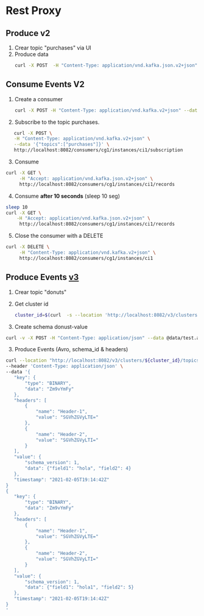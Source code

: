 # Rest Proxy

## Produce v2

1. Crear topic "purchases" via UI
2. Produce data
   ```bash
   curl -X POST  -H "Content-Type: application/vnd.kafka.json.v2+json"  -H "Accept: application/vnd.kafka.v2+json"  --data '{"records":[{"key":"jsmith","value":"alarm clock"},{"key":"htanaka","value":"batteries"},{"key":"awalther","value":"bookshelves"}]}'  "http://localhost:8082/topics/purchases"
   ```

## Consume Events V2

1. Create a consumer

   ```bash
   curl -X POST -H "Content-Type: application/vnd.kafka.v2+json" --data '{"name": "ci1", "format": "json", "auto.offset.reset": "earliest"}' http://localhost:8082/consumers/cg1
   ```
2. Subscribe to the topic purchases.
```bash
   curl -X POST \
   -H "Content-Type: application/vnd.kafka.v2+json" \
   --data '{"topics":["purchases"]}' \
   http://localhost:8082/consumers/cg1/instances/ci1/subscription
```
3. Consume

```bash
curl -X GET \
     -H "Accept: application/vnd.kafka.json.v2+json" \
     http://localhost:8082/consumers/cg1/instances/ci1/records 
```

4. Consume  **after 10 seconds** (sleep 10 seg)

```bash
sleep 10
curl -X GET \
    -H "Accept: application/vnd.kafka.json.v2+json" \
     http://localhost:8082/consumers/cg1/instances/ci1/records
```

5. Close the consumer with a DELETE 

```bash
curl -X DELETE \
     -H "Content-Type: application/vnd.kafka.v2+json" \
     http://localhost:8082/consumers/cg1/instances/ci1 
```

## Produce Events [v3](https://docs.confluent.io/platform/current/kafka-rest/api.html?_gl=1*1mjeavi*_ga*NjY4OTE1OTc1LjE2NzQ4MTg1ODc.*_ga_D2D3EGKSGD*MTY5MDk3Mjg0Mi40NDkuMC4xNjkwOTcyODQyLjYwLjAuMA..&_ga=2.94927900.1215090025.1690790538-668915975.1674818587&_gac=1.120081146.1689856381.CjwKCAjwtuOlBhBREiwA7agf1gCgsIyen7F2dRsqY1Tbatvz_FAfBgkd_O0La_LZIvnPA_tO-bfV8xoCZ5cQAvD_BwE#records-v3)

1. Crear topic "donuts"
2. Get cluster id

   ```bash
   cluster_id=$(curl  -s --location 'http://localhost:8082/v3/clusters' | jq '.data[0].cluster_id' | tr -d '"')
   ```
3. Create schema donust-value

```bash
curl -v -X POST -H "Content-Type: application/json" --data @data/test.avro http://localhost:8081/subjects/donuts-value/versions
```

3. Produce Events (Avro, schema_id & headers)

```bash
curl --location "http://localhost:8082/v3/clusters/${cluster_id}/topics/donuts/records" \
--header 'Content-Type: application/json' \
--data '{
   "key": {
       "type": "BINARY",
       "data": "Zm9vYmFy"
   },
   "headers": [
       {
           "name": "Header-1",
           "value": "SGVhZGVyLTE="
       },
       {
           "name": "Header-2",
           "value": "SGVhZGVyLTI="
       }
   ],
   "value": {
       "schema_version": 1,
       "data": {"field1": "hola", "field2": 4}
   },
   "timestamp": "2021-02-05T19:14:42Z"
}
{
   "key": {
       "type": "BINARY",
       "data": "Zm9vYmFy"
   },
   "headers": [
       {
           "name": "Header-1",
           "value": "SGVhZGVyLTE="
       },
       {
           "name": "Header-2",
           "value": "SGVhZGVyLTI="
       }
   ],
   "value": {
       "schema_version": 1,
       "data": {"field1": "hola1", "field2": 5}
   },
   "timestamp": "2021-02-05T19:14:42Z"
}
'
```
